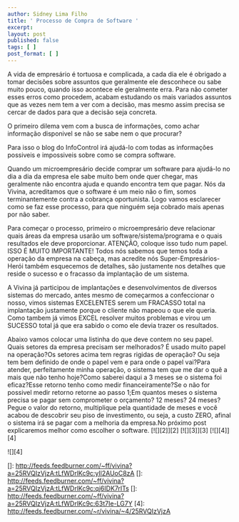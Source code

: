 ```yaml
---
author: Sidney Lima Filho
title: ' Processo de Compra de Software '
excerpt:
layout: post
published: false
tags: [ ]
post_format: [ ]
---
```

A vida de empresário é tortuosa e complicada, a cada dia ele é obrigado a tomar decisões sobre assuntos que geralmente ele desconhece ou sabe muito pouco, quando isso acontece ele geralmente erra. Para não cometer esses erros como procedem, acabam estudando os mais variados assuntos que as vezes nem tem a ver com a decisão, mas mesmo assim precisa se cercar de dados para que a decisão seja concreta. 

O primeiro dilema vem com a busca de informações, como achar informação disponivel se não se sabe nem o que procurar?

Para isso o blog do InfoControl irá ajudá-lo com todas as informações possiveis e impossiveis sobre como se compra software.

Quando um microempresário decide comprar um software para ajudá-lo no dia a dia da empresa ele sabe muito bem onde quer chegar, mas geralmente não encontra ajuda e quando encontra tem que pagar. Nós da Vivina, acreditamos que o software é um meio não o fim, somos terminantemente contra a cobrança oportunista. Logo vamos esclarecer como se faz esse processo, para que ninguém seja cobrado mais apenas por não saber.

Para começar o processo, primeiro o microempresário deve relacionar quais áreas da empresa usarão um software/sistema/programa e o quais resultados ele deve proporcionar. ATENÇÃO, coloque isso tudo num papel. ISSO É MUITO IMPORTANTE! Todos nós sabemos que temos toda a operação da empresa na cabeça, mas acredite nós Super-Empresários-Herói também esquecemos de detalhes, são justamente nos detalhes que reside o sucesso e o fracasso da implantação de um sistema.

A Vivina já participou de implantações e desenvolvimentos de diversos sistemas do mercado, antes mesmo de começarmos a confeccionar o nosso, vimos sistemas EXCELENTES serem um FRACASSO total na implantação justamente porque o cliente não mapeou o que ele queria. Como tambem já vimos EXCEL resolver muitos problemas e virou um SUCESSO total já que era sabido o como ele devia trazer os resultados.

Abaixo vamos colocar uma listinha do que deve contem no seu papel.  
Quais setores da empresa precisam ser melhorados? É usado muito papel na operação?Os setores acima tem regras rigidas de operação? Ou seja tem bem definido de onde o papel vem e para onde o papel vai?Para atender, perfeitamente minha operação, o sistema tem que me dar o quê a mais que não tenho hoje?Como saberei daqui a 3 meses se o sistema foi eficaz?Esse retorno tenho como medir financeiramente?Se o não for possivel medir retorno retorne ao passo 1;Em quantos meses o sistema precisa se pagar sem comprometer o orçamento? 12 meses? 24 meses?Pegue o valor do retorno, multiplique pela quantidade de meses e você acabou de descobrir seu piso de investimento, ou seja, a custo ZERO, afinal o sistema irá se pagar com a melhoria da empresa.No próximo post explicaremos melhor como escolher o software. [![][2]</img>][2] [![][3]</img>][3] [![][4]</img>][4] 

![][4]

 []: http://feeds.feedburner.com/~ff/vivina?a=25RVQIzVjzA:tLfWDrlKc9c:yIl2AUoC8zA
 []: http://feeds.feedburner.com/~ff/vivina?a=25RVQIzVjzA:tLfWDrlKc9c:qj6IDK7rITs
 []: http://feeds.feedburner.com/~ff/vivina?a=25RVQIzVjzA:tLfWDrlKc9c:63t7Ie-LG7Y
 [4]: http://feeds.feedburner.com/~r/vivina/~4/25RVQIzVjzA